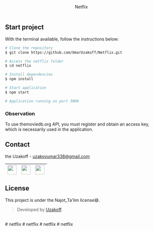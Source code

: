 <br />
<p align="center">
    Netflix
    <br />
    <br />
</p>


## Start project

With the terminal available, follow the instructions below:

```bash
# Clone the repository
$ git clone https://github.com/UmarUzakoff/Netflix.git

# Access the netflix folder
$ cd netflix

# Install dependencies
$ npm install

# Start application
$ npm start

# Application running on port 3000
```
### Observation

To use themoviedb.org API, you must register and obtain an access key, which is necessarily used in the application.


## Contact

the Uzakoff - [uzakovumar338@gmail.com](mailto:uzakovumar338@gmail.com)

| <a href="https://github.com/UmarUzakoff"><img src="https://cdn.iconscout.com/icon/free/png-512/github-153-675523.png" width="30"></a> | <a href="https://www.instagram.com/uzakoff_u/"><img src="https://cdn-icons-png.flaticon.com/512/174/174855.png" width="30"></a> | <a href="mailto:uzakovumar338@gmail.com"><img src="https://cdn-icons-png.flaticon.com/512/5968/5968534.png" width="30"></a> | 
| --- | --- | --- |

## License

This project is under the Najot_Ta'lim license😅.

> Developed by [Uzakoff](https://github.com/UmarUzakoff).
<br/>
# netflix
# netflix
# netflix
# netflix
